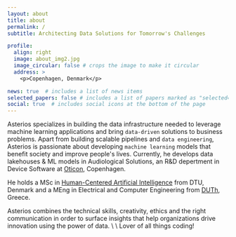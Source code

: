```yaml
---
layout: about
title: about
permalink: /
subtitle: Architecting Data Solutions for Tomorrow's Challenges

profile:
  align: right
  image: about_img2.jpg
  image_circular: false # crops the image to make it circular
  address: >
    <p>Copenhagen, Denmark</p>

news: true  # includes a list of news items
selected_papers: false # includes a list of papers marked as "selected={true}"
social: true  # includes social icons at the bottom of the page
---
```


Asterios specializes in building the data infrastructure needed to leverage machine learning applications and bring `data-driven` solutions to business problems. 
Apart from building scalable pipelines and `data engineering`, Asterios is passionate about developing `machine learning` models that benefit society and improve people's lives. Currently, he develops data lakehouses & ML models in Audiological Solutions, an R&D depertment in Device Software at [Oticon](https://www.oticon.dk/hearing-aid-users), Copenhagen.

He holds a MSc in [Human-Centered Artificial Intelligence](https://www.compute.dtu.dk/english) from DTU, Denmark and a MEng in Electrical and Computer Engineering from [DUTh](https://www.ee.duth.gr/), Greece.

Asterios combines the technical skills, creativity, ethics and the right communication in order to surface insights that help organizations drive innovation using the power of data. 
\\
\\
Lover of all things coding!

<!-- Tell the world about yourself. Link to your favorite [subreddit](http://reddit.com). You can put a picture in, too. The code is already in, just name your picture `prof_pic.jpg` and put it in the `img/` folder.

Put your address / P.O. box / other info right below your picture. You can also disable any these elements by editing `profile` property of the YAML header of your `_pages/about.md`. Edit `_bibliography/papers.bib` and Jekyll will render your [publications page](/al-folio/publications/) automatically.

Link to your social media connections, too. This theme is set up to use [Font Awesome icons](http://fortawesome.github.io/Font-Awesome/) and [Academicons](https://jpswalsh.github.io/academicons/), like the ones below. Add your Facebook, Twitter, LinkedIn, Google Scholar, or just disable all of them. -->
